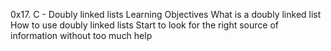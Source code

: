 0x17. C - Doubly linked lists
Learning Objectives
What is a doubly linked list
How to use doubly linked lists
Start to look for the right source of information without too much help
